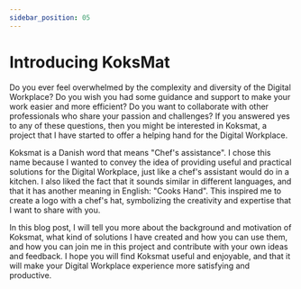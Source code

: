 ```yaml
---
sidebar_position: 05
---
```

# Introducing KoksMat


Do you ever feel overwhelmed by the complexity and diversity of the Digital Workplace? Do you wish you had some guidance and support to make your work easier and more efficient? Do you want to collaborate with other professionals who share your passion and challenges? If you answered yes to any of these questions, then you might be interested in Koksmat, a project that I have started to offer a helping hand for the Digital Workplace.

Koksmat is a Danish word that means "Chef's assistance". I chose this name because I wanted to convey the idea of providing useful and practical solutions for the Digital Workplace, just like a chef's assistant would do in a kitchen. I also liked the fact that it sounds similar in different languages, and that it has another meaning in English: "Cooks Hand". This inspired me to create a logo with a chef's hat, symbolizing the creativity and expertise that I want to share with you.

In this blog post, I will tell you more about the background and motivation of Koksmat, what kind of solutions I have created and how you can use them, and how you can join me in this project and contribute with your own ideas and feedback. I hope you will find Koksmat useful and enjoyable, and that it will make your Digital Workplace experience more satisfying and productive.
